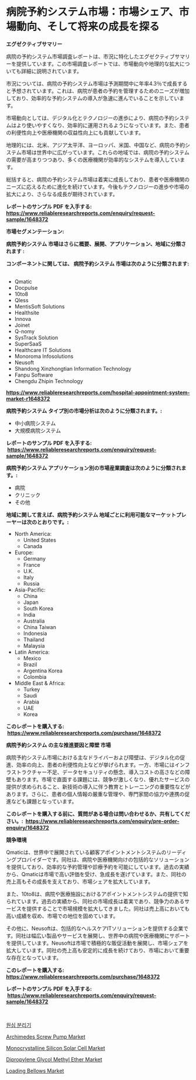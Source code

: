 <p><h1>病院予約システム市場：市場シェア、市場動向、そして将来の成長を探る</h1></p><p><strong>エグゼクティブサマリー</strong></p>
<p><p>病院の予約システム市場調査レポートは、市況に特化したエグゼクティブサマリーを提供しています。この市場調査レポートでは、市場動向や地理的な拡大についても詳細に説明されています。</p><p>市況については、病院の予約システム市場は予測期間中に年率4.3％で成長すると予想されています。これは、病院が患者の予約を管理するためのニーズが増加しており、効率的な予約システムの導入が急速に進んでいることを示しています。</p><p>市場動向としては、デジタル化とテクノロジーの進歩により、病院の予約システムはより使いやすくなり、効率的に運用されるようになっています。また、患者の利便性向上や医療機関の収益性向上にも貢献しています。</p><p>地理的には、北米、アジア太平洋、ヨーロッパ、米国、中国など、病院の予約システム市場は世界中に広がっています。これらの地域では、病院の予約システムの需要が高まりつつあり、多くの医療機関が効率的なシステムを導入しています。</p><p>総括すると、病院の予約システム市場は着実に成長しており、患者や医療機関のニーズに応えるために進化を続けています。今後もテクノロジーの進歩や市場の拡大により、さらなる成長が期待されています。</p></p>
<p><strong>レポートのサンプル PDF を入手する: <a href="https://www.reliableresearchreports.com/enquiry/request-sample/1648372">https://www.reliableresearchreports.com/enquiry/request-sample/1648372</a></strong></p>
<p><strong>市場セグメンテーション:</strong></p>
<p><strong> 病院予約システム 市場はさらに概要、展開、アプリケーション、地域に分類されます :</strong></p>
<p><strong>コンポーネントに関しては、 病院予約システム 市場は次のように分類されます: &nbsp;</strong></p>
<p><ul><li>Qmatic</li><li>Docpulse</li><li>10to8</li><li>Qless</li><li>MentisSoft Solutions</li><li>Healthsite</li><li>Innova</li><li>Joinet</li><li>Q-nomy</li><li>SysTrack Solution</li><li>SuperSaaS</li><li>Healthcare IT Solutions</li><li>Monoroma Infosolutions</li><li>Neusoft</li><li>Shandong Xinzhongtian Information Technology</li><li>Fanpu Software</li><li>Chengdu Zhipin Technology</li></ul></p>
<p><strong><a href="https://www.reliableresearchreports.com/hospital-appointment-system-market-r1648372">https://www.reliableresearchreports.com/hospital-appointment-system-market-r1648372</a></strong></p>
<p><strong> 病院予約システム タイプ別の市場分析は次のように分類されます。:</strong></p>
<p><ul><li>中小病院システム</li><li>大規模病院システム</li></ul></p>
<p><strong>レポートのサンプル PDF を入手する: &nbsp;<a href="https://www.reliableresearchreports.com/enquiry/request-sample/1648372">https://www.reliableresearchreports.com/enquiry/request-sample/1648372</a></strong></p>
<p><strong> 病院予約システム アプリケーション別の市場産業調査は次のように分類されます。:</strong></p>
<p><ul><li>病院</li><li>クリニック</li><li>その他</li></ul></p>
<p><strong>地域に関して言えば、病院予約システム 地域ごとに利用可能なマーケットプレーヤーは次のとおりです。:</strong></p>
<p><ul>
    <li>
        North America:
        <ul>
            <li>United States</li>
            <li>Canada</li>
        </ul>
    </li>
    <li>
        Europe:
        <ul>
            <li>Germany</li>
            <li>France</li>
            <li>U.K.</li>
            <li>Italy</li>
            <li>Russia</li>
        </ul>
    </li>
    <li>
        Asia-Pacific:
        <ul>
            <li>China</li>
            <li>Japan</li>
            <li>South Korea</li>
            <li>India</li>
            <li>Australia</li>
            <li>China Taiwan</li>
            <li>Indonesia</li>
            <li>Thailand</li>
            <li>Malaysia</li>
        </ul>
    </li>
    <li>
        Latin America:
        <ul>
            <li>Mexico</li>
            <li>Brazil</li>
            <li>Argentina Korea</li>
            <li>Colombia</li>
        </ul>
    </li>
    <li>
        Middle East & Africa:
        <ul>
            <li>Turkey</li>
            <li>Saudi</li>
            <li>Arabia</li>
            <li>UAE</li>
            <li>Korea</li>
        </ul>
    </li>
    </ul></p>
<p><strong>このレポートを購入する: &nbsp;<a href="https://www.reliableresearchreports.com/purchase/1648372">https://www.reliableresearchreports.com/purchase/1648372</a></strong></p>
<p><strong>病院予約システム の主な推進要因と障壁 市場</strong></p>
<p><p>病院予約システム市場における主なドライバーおよび障壁は、デジタル化の促進、効率の向上、患者の利便性向上などが挙げられます。一方、市場にはインフラストラクチャー不足、データセキュリティの懸念、導入コストの高さなどの障壁もあります。市場で直面する課題には、競争が激しくなり、優れたサービスの提供が求められること、新技術の導入に伴う教育とトレーニングの重要性などがあります。さらに、患者の個人情報の厳重な管理や、専門家間の協力や連携の促進なども課題となっています。</p></p>
<p><strong>このレポートを購入する前に、質問がある場合は問い合わせるか、共有してください。:&nbsp; <a href="https://www.reliableresearchreports.com/enquiry/pre-order-enquiry/1648372">https://www.reliableresearchreports.com/enquiry/pre-order-enquiry/1648372</a></strong></p>
<p><strong>競争環境</strong></p>
<p><p>Qmaticは、世界中で展開されている顧客アポイントメントシステムのリーディングプロバイダーです。同社は、病院や医療機関向けの包括的なソリューションを提供しており、効率的な予約管理や診療予約を可能にしています。過去の実績から、Qmaticは市場で高い評価を受け、急成長を遂げています。また、同社の売上高もその成長を支えており、市場シェアを拡大しています。</p><p>また、10to8は、病院や医療施設におけるアポイントメントシステムの提供で知られています。過去の実績から、同社の市場成長は着実であり、競争力のあるサービスを提供することで市場規模を拡大してきました。同社は売上高においても高い成績を収め、市場での地位を固めています。</p><p>その他に、Neusoftは、包括的なヘルスケアITソリューションを提供する企業です。同社は幅広い製品やサービスを展開し、世界中の病院や医療機関にサポートを提供しています。Neusoftは市場で積極的な販促活動を展開し、市場シェアを拡大しています。同社の売上高も安定的に成長を続けており、市場において重要な存在となっています。</p></p>
<p><strong>このレポートを購入する: &nbsp; <a href="https://www.reliableresearchreports.com/purchase/1648372">https://www.reliableresearchreports.com/purchase/1648372</a></strong></p>
<p><strong>レポートのサンプル PDF を入手する: &nbsp;<a href="https://www.reliableresearchreports.com/enquiry/request-sample/1648372">https://www.reliableresearchreports.com/enquiry/request-sample/1648372</a></strong><strong></strong></p>
<p>&nbsp;</p>
<p><p><a href="https://github.com/KellyLyncyh543964/Market-Research-Report-List-1/blob/main/760599225581.md">원심 분리기</a></p><p><a href="https://github.com/luckyshygirl/Market-Research-Report-List-4/blob/main/archimedes-screw-pump-market.md">Archimedes Screw Pump Market</a></p><p><a href="https://www.linkedin.com/pulse/monocrystalline-silicon-solar-cell-market-outlook-industry-4beve?trackingId=5dzAyWNmDIrTsR3l%2FAAlLQ%3D%3D">Monocrystalline Silicon Solar Cell Market</a></p><p><a href="https://issuu.com/reportprime-2/docs/dipropylene-glycol-methyl-ether-mar_be5a185b973d09">Dipropylene Glycol Methyl Ether Market</a></p><p><a href="https://github.com/vimar16th/Market-Research-Report-List-4/blob/main/loading-bellows-market.md">Loading Bellows Market</a></p></p>